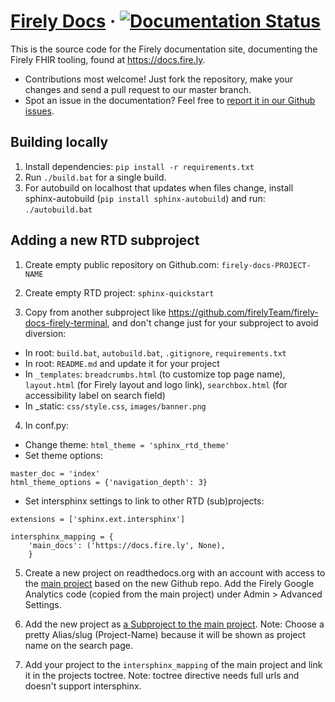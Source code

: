 # [Firely Docs](https://docs.fire.ly/) &middot; [![Documentation Status](https://readthedocs.org/projects/simplifier/badge/?version=latest)](https://docs.fire.ly/)

This is the source code for the Firely documentation site, documenting the Firely FHIR tooling, found at https://docs.fire.ly.

* Contributions most welcome! Just fork the repository, make your changes and send a pull request to our master branch.
* Spot an issue in the documentation? Feel free to [report it in our Github issues](https://github.com/FirelyTeam/firely-docs/issues).

## Building locally
1. Install dependencies: `pip install -r requirements.txt` 
2. Run `./build.bat` for a single build.
3. For autobuild on localhost that updates when files change, install sphinx-autobuild (`pip install sphinx-autobuild`) and run: `./autobuild.bat`

## Adding a new RTD subproject

1. Create empty public repository on Github.com: `firely-docs-PROJECT-NAME`

2. Create empty RTD project: `sphinx-quickstart`

3. Copy from another subproject like https://github.com/firelyTeam/firely-docs-firely-terminal, and don't change just for your subproject to avoid diversion:
  * In root: `build.bat`, `autobuild.bat`, `.gitignore`, `requirements.txt`
  * In root: `README.md` and update it for your project
  * In `_templates`: `breadcrumbs.html` (to customize top page name), `layout.html` (for Firely layout and logo link), `searchbox.html` (for accessibility label on search field)
  * In _static: `css/style.css`, `images/banner.png`

4. In conf.py:
  * Change theme: `html_theme = 'sphinx_rtd_theme'`
  * Set theme options:
  
  ```
  master_doc = 'index'
  html_theme_options = {'navigation_depth': 3}
  ```
  
  * Set intersphinx settings to link to other RTD (sub)projects:
  
  ```
  extensions = ['sphinx.ext.intersphinx']

  intersphinx_mapping = {
      'main_docs': ('https://docs.fire.ly', None),
      }
  ```

5. Create a new project on readthedocs.org with an account with access to the [main project](https://readthedocs.org/projects/simplifier/) based on the new Github repo. Add the Firely Google Analytics code (copied from the main project) under Admin > Advanced Settings.

6. Add the new project as [a Subproject to the main project](https://readthedocs.org/dashboard/simplifier/subprojects/). Note: Choose a pretty Alias/slug (Project-Name) because it will be shown as project name on the search page.

7. Add your project to the `intersphinx_mapping` of the main project and link it in the projects toctree. Note: toctree directive needs full urls and doesn't support intersphinx.
